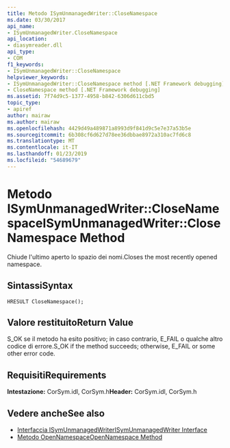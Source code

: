 ```yaml
---
title: Metodo ISymUnmanagedWriter::CloseNamespace
ms.date: 03/30/2017
api_name:
- ISymUnmanagedWriter.CloseNamespace
api_location:
- diasymreader.dll
api_type:
- COM
f1_keywords:
- ISymUnmanagedWriter::CloseNamespace
helpviewer_keywords:
- ISymUnmanagedWriter::CloseNamespace method [.NET Framework debugging]
- CloseNamespace method [.NET Framework debugging]
ms.assetid: 7f74d9c5-1377-4958-b842-6306d611cbd5
topic_type:
- apiref
author: mairaw
ms.author: mairaw
ms.openlocfilehash: 4429d49a489871a8993d9f841d9c5e7e37a53b5e
ms.sourcegitcommit: 6b308cf6d627d78ee36dbbae8972a310ac7fd6c8
ms.translationtype: MT
ms.contentlocale: it-IT
ms.lasthandoff: 01/23/2019
ms.locfileid: "54689679"
---
```

# <a name="isymunmanagedwriterclosenamespace-method"></a><span data-ttu-id="0e617-102">Metodo ISymUnmanagedWriter::CloseNamespace</span><span class="sxs-lookup"><span data-stu-id="0e617-102">ISymUnmanagedWriter::CloseNamespace Method</span></span>
<span data-ttu-id="0e617-103">Chiude l'ultimo aperto lo spazio dei nomi.</span><span class="sxs-lookup"><span data-stu-id="0e617-103">Closes the most recently opened namespace.</span></span>  
  
## <a name="syntax"></a><span data-ttu-id="0e617-104">Sintassi</span><span class="sxs-lookup"><span data-stu-id="0e617-104">Syntax</span></span>  
  
```  
HRESULT CloseNamespace();  
```  
  
## <a name="return-value"></a><span data-ttu-id="0e617-105">Valore restituito</span><span class="sxs-lookup"><span data-stu-id="0e617-105">Return Value</span></span>  
 <span data-ttu-id="0e617-106">S_OK se il metodo ha esito positivo; in caso contrario, E_FAIL o qualche altro codice di errore.</span><span class="sxs-lookup"><span data-stu-id="0e617-106">S_OK if the method succeeds; otherwise, E_FAIL or some other error code.</span></span>  
  
## <a name="requirements"></a><span data-ttu-id="0e617-107">Requisiti</span><span class="sxs-lookup"><span data-stu-id="0e617-107">Requirements</span></span>  
 <span data-ttu-id="0e617-108">**Intestazione:** CorSym.idl, CorSym.h</span><span class="sxs-lookup"><span data-stu-id="0e617-108">**Header:** CorSym.idl, CorSym.h</span></span>  
  
## <a name="see-also"></a><span data-ttu-id="0e617-109">Vedere anche</span><span class="sxs-lookup"><span data-stu-id="0e617-109">See also</span></span>
- [<span data-ttu-id="0e617-110">Interfaccia ISymUnmanagedWriter</span><span class="sxs-lookup"><span data-stu-id="0e617-110">ISymUnmanagedWriter Interface</span></span>](../../../../docs/framework/unmanaged-api/diagnostics/isymunmanagedwriter-interface.md)
- [<span data-ttu-id="0e617-111">Metodo OpenNamespace</span><span class="sxs-lookup"><span data-stu-id="0e617-111">OpenNamespace Method</span></span>](../../../../docs/framework/unmanaged-api/diagnostics/isymunmanagedwriter-opennamespace-method.md)
